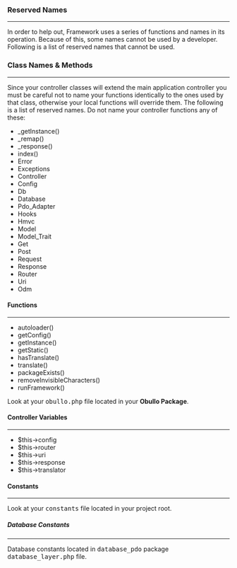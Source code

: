 ### Reserved Names <a name="reserved-names"></a>

------

In order to help out, Framework uses a series of functions and names in its operation. Because of this, some names cannot be used by a developer. Following is a list of reserved names that cannot be used.

### Class Names & Methods <a name="controller-names"></a>

------

Since your controller classes will extend the main application controller you must be careful not to name your functions identically to the ones used by that class, otherwise your local functions will override them. The following is a list of reserved names. Do not name your controller functions any of these:

- _getInstance()
- _remap()
- _response()
- index()
- Error
- Exceptions
- Controller
- Config
- Db
- Database
- Pdo_Adapter
- Hooks
- Hmvc
- Model
- Model_Trait
- Get
- Post
- Request
- Response
- Router
- Uri
- Odm

#### Functions

------

- autoloader()
- getConfig()
- getInstance()
- getStatic()
- hasTranslate()
- translate()
- packageExists()
- removeInvisibleCharacters()
- runFramework()

Look at your <kbd>obullo.php</kbd> file located in your <b>Obullo Package</b>.

#### Controller Variables

------

- $this->config
- $this->router
- $this->uri
- $this->response
- $this->translator

#### Constants

------

Look at your <kbd>constants</kbd> file located in your project root.

##### Database Constants

------

Database constants located in <kbd>database_pdo</kbd> package <kbd>database_layer.php</kbd> file.